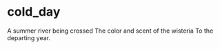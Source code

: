 # cold_day

A summer river being crossed
The color and scent of the wisteria
To the departing year.
